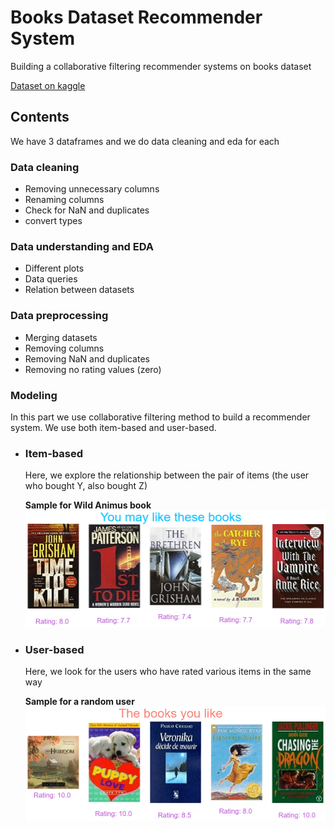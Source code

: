 # Books Dataset Recommender System
Building a collaborative filtering recommender systems on books dataset

[Dataset on kaggle](https://www.kaggle.com/datasets/arashnic/book-recommendation-dataset)

## Contents
We have 3 dataframes and we do data cleaning and eda for each
### Data cleaning
* Removing unnecessary columns
* Renaming columns
* Check for NaN and duplicates
* convert types

### Data understanding and EDA
* Different plots
* Data queries
* Relation between datasets

### Data preprocessing
* Merging datasets
* Removing columns
* Removing NaN and duplicates
* Removing no rating values (zero)

### Modeling 
In this part we use collaborative filtering method to build a recommender system. We use both item-based and user-based.

* ### Item-based 
    Here, we explore the relationship between the pair of items (the user who bought Y, also bought Z)

  **Sample for Wild Animus book**
    ![p](sample/item.png)

* ### User-based
  Here, we look for the users who have rated various items in the same way
  
  **Sample for a random user**
  ![s](sample/user.png)